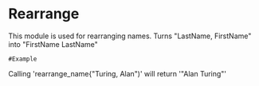 
Rearrange
=========

This module is used for rearranging names.
Turns "LastName, FirstName" into "FirstName LastName"

	#Example

Calling 'rearrange_name{"Turing, Alan")' will return '"Alan Turing"'
